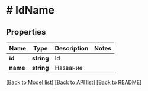 # # IdName

## Properties

Name | Type | Description | Notes
------------ | ------------- | ------------- | -------------
**id** | **string** | Id |
**name** | **string** | Название |

[[Back to Model list]](../../README.md#models) [[Back to API list]](../../README.md#endpoints) [[Back to README]](../../README.md)
